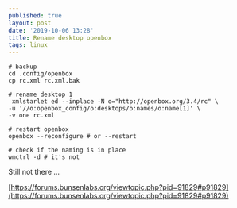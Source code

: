 ```yaml
---
published: true
layout: post
date: '2019-10-06 13:28'
title: Rename desktop openbox
tags: linux 
---
```

    # backup
    cd .config/openbox
    cp rc.xml rc.xml.bak
    
    # rename desktop 1 
     xmlstarlet ed --inplace -N o="http://openbox.org/3.4/rc" \
    -u '//o:openbox_config/o:desktops/o:names/o:name[1]' \           
    -v one rc.xml
    
    # restart openbox
    openbox --reconfigure # or --restart

    # check if the naming is in place
    wmctrl -d # it's not

Still not there ...

[https://forums.bunsenlabs.org/viewtopic.php?pid=91829#p91829](https://forums.bunsenlabs.org/viewtopic.php?pid=91829#p91829)
